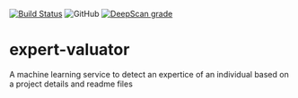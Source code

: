 [![Build Status](https://travis-ci.org/josepholasoji/expert-valuator.svg?branch=master)](https://travis-ci.org/josepholasoji/expert-valuator) ![GitHub](https://img.shields.io/github/license/josepholasoji/expert-valuator?style=social) [![DeepScan grade](https://deepscan.io/api/teams/5816/projects/7645/branches/80659/badge/grade.svg)](https://deepscan.io/dashboard#view=project&tid=5816&pid=7645&bid=80659)

# expert-valuator
A machine learning service to detect an expertice of an individual based on a project details and readme files
